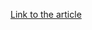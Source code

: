 [Link to the article](https://www.akamai.com/blog/security-research/dark-frost-botnet-unexpected-author-profile)
